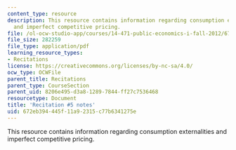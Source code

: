 ```yaml
---
content_type: resource
description: This resource contains information regarding consumption externalities
  and imperfect competitive pricing.
file: /ol-ocw-studio-app/courses/14-471-public-economics-i-fall-2012/672eb394445f11a92315c77b6341275e_MIT14_471F12_recnotes5.pdf
file_size: 282259
file_type: application/pdf
learning_resource_types:
- Recitations
license: https://creativecommons.org/licenses/by-nc-sa/4.0/
ocw_type: OCWFile
parent_title: Recitations
parent_type: CourseSection
parent_uid: 8206e495-d3a8-1289-7844-ff27c7536468
resourcetype: Document
title: 'Recitation #5 notes'
uid: 672eb394-445f-11a9-2315-c77b6341275e
---
```

This resource contains information regarding consumption externalities and imperfect competitive pricing.